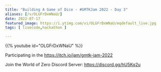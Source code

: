```yaml
---
title: "Building A Game of Dice - #GMTKJam 2022 - Day 3"
aliases: [/v/OLGFrDxWNaU/]
date: 2022-07-17
featured_image: https://i.ytimg.com/vi/OLGFrDxWNaU/mqdefault_live.jpg
tags: [ livecode,hackathon ]

---
```


{{% youtube id="OLGFrDxWNaU" %}}

Participating in the https://itch.io/jam/gmtk-jam-2022

Join the World of Zero Discord Server: https://discord.gg/hU5Kq2u